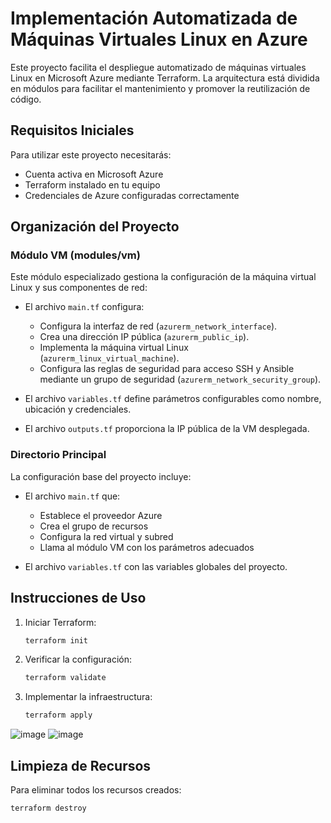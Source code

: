 
# Implementación Automatizada de Máquinas Virtuales Linux en Azure

Este proyecto facilita el despliegue automatizado de máquinas virtuales Linux en Microsoft Azure mediante Terraform. La arquitectura está dividida en módulos para facilitar el mantenimiento y promover la reutilización de código.

## Requisitos Iniciales

Para utilizar este proyecto necesitarás:
- Cuenta activa en Microsoft Azure
- Terraform instalado en tu equipo
- Credenciales de Azure configuradas correctamente

## Organización del Proyecto

### Módulo VM (modules/vm)

Este módulo especializado gestiona la configuración de la máquina virtual Linux y sus componentes de red:

- El archivo `main.tf` configura:
  - Configura la interfaz de red (`azurerm_network_interface`).
  - Crea una dirección IP pública (`azurerm_public_ip`).
  - Implementa la máquina virtual Linux (`azurerm_linux_virtual_machine`).
  - Configura las reglas de seguridad para acceso SSH y Ansible mediante un grupo de seguridad (`azurerm_network_security_group`).

- El archivo `variables.tf` define parámetros configurables como nombre, ubicación y credenciales.

- El archivo `outputs.tf` proporciona la IP pública de la VM desplegada.

### Directorio Principal

La configuración base del proyecto incluye:

- El archivo `main.tf` que:
  - Establece el proveedor Azure
  - Crea el grupo de recursos
  - Configura la red virtual y subred
  - Llama al módulo VM con los parámetros adecuados

- El archivo `variables.tf` con las variables globales del proyecto.

## Instrucciones de Uso

1. Iniciar Terraform:
   ```sh
   terraform init
   ```

2. Verificar la configuración:
   ```sh
   terraform validate
   ```

3. Implementar la infraestructura:
   ```sh
   terraform apply
   ```


![image](https://github.com/user-attachments/assets/d005bb45-d407-42bf-adab-fec0477b7d07)
![image](https://github.com/user-attachments/assets/dbd21a29-d7d1-4198-b363-d57bcabfbd60)


## Limpieza de Recursos

Para eliminar todos los recursos creados:
```sh
terraform destroy
```
